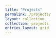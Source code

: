 ```yaml
---
title: "Projects"
permalink: /projects/
layout: collection
collection: projects
entries_layout: grid
---
```


